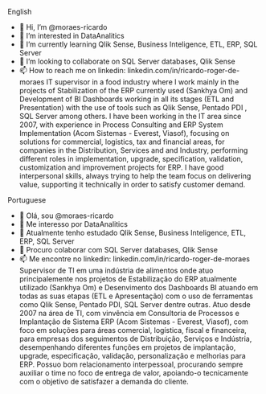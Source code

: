 English
- 👋 Hi, I’m @moraes-ricardo
- 👀 I’m interested in DataAnalitics
- 🌱 I’m currently learning Qlik Sense, Business Inteligence, ETL, ERP, SQL Server
- 💞️ I’m looking to collaborate on SQL Server databases, Qlik Sense
- 📫 How to reach me on linkedin: linkedin.com/in/ricardo-roger-de-moraes
IT supervisor in a food industry where I work mainly in the projects of Stabilization of the ERP currently used (Sankhya Om) and Development of BI Dashboards working in all its stages (ETL and Presentation) with the use of tools such as Qlik Sense, Pentado PDI , SQL Server among others.
I have been working in the IT area since 2007, with experience in Process Consulting and ERP System Implementation (Acom Sistemas - Everest, Viasof), focusing on solutions for commercial, logistics, tax and financial areas, for companies in the Distribution, Services and and Industry, performing different roles in implementation, upgrade, specification, validation, customization and improvement projects for ERP.
I have good interpersonal skills, always trying to help the team focus on delivering value, supporting it technically in order to satisfy customer demand.

Portuguese
- 👋 Olá, sou @moraes-ricardo
- 👀 Me interesso por DataAnalitics
- 🌱 Atualmente tenho estudado Qlik Sense, Business Inteligence, ETL, ERP, SQL Server
- 💞️ Procuro colaborar com SQL Server databases, Qlik Sense
- 📫 Me encontre no linkedin: linkedin.com/in/ricardo-roger-de-moraes
Supervisor de TI em uma indústria de alimentos onde atuo principalemente nos projetos de Estabilização do ERP atualmente utilizado (Sankhya Om) e Desenvimento dos Dashboards BI atuando em todas as suas etapas (ETL e Apresentação) com o uso de ferramentas como Qlik Sense, Pentado PDI, SQL Server dentre outras.
Atuo desde 2007 na área de TI, com vinvência em Consultoria de Processos e Implantação de Sistema ERP (Acom Sistemas - Everest, Viasof), com foco em soluções para áreas  comercial, logística, fiscal e financeira, para empresas dos seguimentos de Distribuição, Serviços e Indústria, desempenhando diferentes funções em projetos de implantação, upgrade, especificação, validação, personalização e melhorias para ERP.
Possuo bom relacionamento interpessoal, procurando sempre auxiliar o time no foco de entrega de valor, apoiando-o tecnicamente com o objetivo de satisfazer a demanda do cliente.

<!---
moraes-ricardo/moraes-ricardo is a ✨ special ✨ repository because its `README.md` (this file) appears on your GitHub profile.
You can click the Preview link to take a look at your changes.
--->
